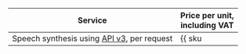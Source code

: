 | Service | Price per unit,<br/>including VAT |
| ----- | ----- |
| Speech synthesis using [API v3](../../speechkit/tts-v3/api-ref/grpc/index.md), per request | {{ sku|ILS|ai.speech.tts.dialogue_platform|string }} |